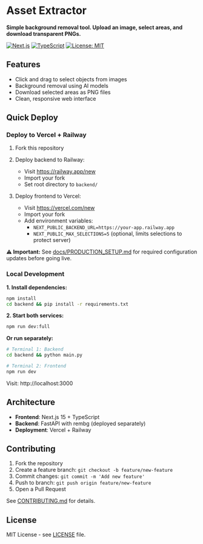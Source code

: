 # Asset Extractor

**Simple background removal tool. Upload an image, select areas, and download transparent PNGs.**

[![Next.js](https://img.shields.io/badge/Next.js-15.5.2-black)](https://nextjs.org/)
[![TypeScript](https://img.shields.io/badge/TypeScript-5.0-blue)](https://typescriptlang.org/)
[![License: MIT](https://img.shields.io/badge/License-MIT-yellow.svg)](./LICENSE)

## Features

- Click and drag to select objects from images
- Background removal using AI models
- Download selected areas as PNG files
- Clean, responsive web interface

## Quick Deploy

### Deploy to Vercel + Railway

1. Fork this repository

2. Deploy backend to Railway:
   - Visit https://railway.app/new
   - Import your fork
   - Set root directory to `backend/`

3. Deploy frontend to Vercel:
   - Visit https://vercel.com/new  
   - Import your fork
   - Add environment variables:
     - `NEXT_PUBLIC_BACKEND_URL=https://your-app.railway.app`
     - `NEXT_PUBLIC_MAX_SELECTIONS=5` (optional, limits selections to protect server)

**⚠️ Important:** See [docs/PRODUCTION_SETUP.md](./docs/PRODUCTION_SETUP.md) for required configuration updates before going live.

### Local Development

**1. Install dependencies:**
```bash
npm install
cd backend && pip install -r requirements.txt
```

**2. Start both services:**
```bash
npm run dev:full
```

**Or run separately:**
```bash
# Terminal 1: Backend
cd backend && python main.py

# Terminal 2: Frontend  
npm run dev
```

Visit: http://localhost:3000

## Architecture

- **Frontend**: Next.js 15 + TypeScript
- **Backend**: FastAPI with rembg (deployed separately)
- **Deployment**: Vercel + Railway

## Contributing

1. Fork the repository
2. Create a feature branch: `git checkout -b feature/new-feature`
3. Commit changes: `git commit -m 'Add new feature'`
4. Push to branch: `git push origin feature/new-feature`
5. Open a Pull Request

See [CONTRIBUTING.md](./CONTRIBUTING.md) for details.

## License

MIT License - see [LICENSE](./LICENSE) file.